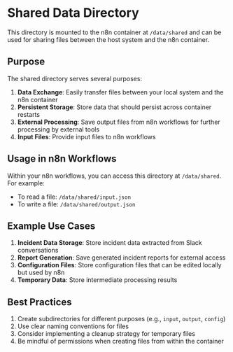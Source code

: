 # Shared Data Directory

This directory is mounted to the n8n container at `/data/shared` and can be used for sharing files between the host system and the n8n container.

## Purpose

The shared directory serves several purposes:

1. **Data Exchange**: Easily transfer files between your local system and the n8n container
2. **Persistent Storage**: Store data that should persist across container restarts
3. **External Processing**: Save output files from n8n workflows for further processing by external tools
4. **Input Files**: Provide input files to n8n workflows

## Usage in n8n Workflows

Within your n8n workflows, you can access this directory at `/data/shared`. For example:

- To read a file: `/data/shared/input.json`
- To write a file: `/data/shared/output.json`

## Example Use Cases

1. **Incident Data Storage**: Store incident data extracted from Slack conversations
2. **Report Generation**: Save generated incident reports for external access
3. **Configuration Files**: Store configuration files that can be edited locally but used by n8n
4. **Temporary Data**: Store intermediate processing results

## Best Practices

1. Create subdirectories for different purposes (e.g., `input`, `output`, `config`)
2. Use clear naming conventions for files
3. Consider implementing a cleanup strategy for temporary files
4. Be mindful of permissions when creating files from within the container